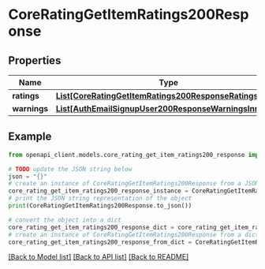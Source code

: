 # CoreRatingGetItemRatings200Response


## Properties

Name | Type | Description | Notes
------------ | ------------- | ------------- | -------------
**ratings** | [**List[CoreRatingGetItemRatings200ResponseRatingsInner]**](CoreRatingGetItemRatings200ResponseRatingsInner.md) |  | 
**warnings** | [**List[AuthEmailSignupUser200ResponseWarningsInner]**](AuthEmailSignupUser200ResponseWarningsInner.md) |  | [optional] 

## Example

```python
from openapi_client.models.core_rating_get_item_ratings200_response import CoreRatingGetItemRatings200Response

# TODO update the JSON string below
json = "{}"
# create an instance of CoreRatingGetItemRatings200Response from a JSON string
core_rating_get_item_ratings200_response_instance = CoreRatingGetItemRatings200Response.from_json(json)
# print the JSON string representation of the object
print(CoreRatingGetItemRatings200Response.to_json())

# convert the object into a dict
core_rating_get_item_ratings200_response_dict = core_rating_get_item_ratings200_response_instance.to_dict()
# create an instance of CoreRatingGetItemRatings200Response from a dict
core_rating_get_item_ratings200_response_from_dict = CoreRatingGetItemRatings200Response.from_dict(core_rating_get_item_ratings200_response_dict)
```
[[Back to Model list]](../README.md#documentation-for-models) [[Back to API list]](../README.md#documentation-for-api-endpoints) [[Back to README]](../README.md)


